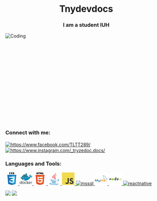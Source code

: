 <h1 align="center">Tnydevdocs</h1>
<h3 align="center">I am a student IUH</h3>

<img align="right" alt="Coding" width="2400" height="300" src="https://steamuserimages-a.akamaihd.net/ugc/922544606368501109/E944396AB49414EE9C95885E9D31000AAEB2FC9E/?imw=5000&imh=5000&ima=fit&impolicy=Letterbox&imcolor=%23000000&letterbox=false">

<h3 align="left">Connect with me:</h3>
<p align="left">

<a href="https://www.facebook.com/TLTT289/" target="blank"><img align="center" src="https://raw.githubusercontent.com/rahuldkjain/github-profile-readme-generator/master/src/images/icons/Social/facebook.svg" alt="https://www.facebook.com/TLTT289/" height="30" width="40" /></a>
<a href="https://www.instagram.com/_tryzedoc.docs/" target="blank"><img align="center" src="https://raw.githubusercontent.com/rahuldkjain/github-profile-readme-generator/master/src/images/icons/Social/instagram.svg" alt="https://www.instagram.com/_tryzedoc.docs/" height="30" width="40" /></a>
</p>
<h3 align="left">Languages and Tools:</h3>
<p align="left"> <a href="https://www.w3schools.com/css/" target="_blank" rel="noreferrer"> <img src="https://raw.githubusercontent.com/devicons/devicon/master/icons/css3/css3-original-wordmark.svg" alt="css3" width="40" height="40"/> </a> <a href="https://www.docker.com/" target="_blank" rel="noreferrer"> <img src="https://raw.githubusercontent.com/devicons/devicon/master/icons/docker/docker-original-wordmark.svg" alt="docker" width="40" height="40"/> </a> <a href="https://www.w3.org/html/" target="_blank" rel="noreferrer"> <img src="https://raw.githubusercontent.com/devicons/devicon/master/icons/html5/html5-original-wordmark.svg" alt="html5" width="40" height="40"/> </a> <a href="https://www.java.com" target="_blank" rel="noreferrer"> <img src="https://raw.githubusercontent.com/devicons/devicon/master/icons/java/java-original.svg" alt="java" width="40" height="40"/> </a> <a href="https://developer.mozilla.org/en-US/docs/Web/JavaScript" target="_blank" rel="noreferrer"> <img src="https://raw.githubusercontent.com/devicons/devicon/master/icons/javascript/javascript-original.svg" alt="javascript" width="40" height="40"/> </a> <a href="https://www.microsoft.com/en-us/sql-server" target="_blank" rel="noreferrer"> <img src="https://www.svgrepo.com/show/303229/microsoft-sql-server-logo.svg" alt="mssql" width="40" height="40"/> </a> <a href="https://www.mysql.com/" target="_blank" rel="noreferrer"> <img src="https://raw.githubusercontent.com/devicons/devicon/master/icons/mysql/mysql-original-wordmark.svg" alt="mysql" width="40" height="40"/> </a> <a href="https://nodejs.org" target="_blank" rel="noreferrer"> <img src="https://raw.githubusercontent.com/devicons/devicon/master/icons/nodejs/nodejs-original-wordmark.svg" alt="nodejs" width="40" height="40"/> </a> <a href="https://reactnative.dev/" target="_blank" rel="noreferrer"> <img src="https://reactnative.dev/img/header_logo.svg" alt="reactnative" width="40" height="40"/> </a> </p> 

<p>
  <img src="https://github-readme-stats.vercel.app/api/top-langs/?username=TranLeThienTri&layout=compact&theme=tokyonight&langs_count=6" height="165">
  <img src="https://github-readme-stats.vercel.app/api?username=TranLeThienTri&show_icons=true&theme=tokyonight" height="165">
</p>
